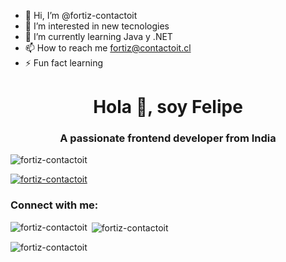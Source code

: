 - 👋 Hi, I’m @fortiz-contactoit
- 👀 I’m interested in new tecnologies
- 🌱 I’m currently learning Java y .NET
- 📫 How to reach me fortiz@contactoit.cl
- ⚡ Fun fact learning

<h1 align="center">Hola 👋, soy Felipe</h1>
<h3 align="center">A passionate frontend developer from India</h3>

<p align="left"> <img src="https://komarev.com/ghpvc/?username=fortiz-contactoit&label=Profile%20views&color=0e75b6&style=flat" alt="fortiz-contactoit" /> </p>

<p align="left"> <a href="https://github.com/ryo-ma/github-profile-trophy"><img src="https://github-profile-trophy.vercel.app/?username=fortiz-contactoit" alt="fortiz-contactoit" /></a> </p>

<h3 align="left">Connect with me:</h3>
<p align="left">
</p>

<p><img align="left" src="https://github-readme-stats.vercel.app/api/top-langs?username=fortiz-contactoit&show_icons=true&locale=en&layout=compact" alt="fortiz-contactoit" /></p>

<p>&nbsp;<img align="center" src="https://github-readme-stats.vercel.app/api?username=fortiz-contactoit&show_icons=true&locale=en" alt="fortiz-contactoit" /></p>

<p><img align="center" src="https://github-readme-streak-stats.herokuapp.com/?user=fortiz-contactoit&" alt="fortiz-contactoit" /></p>

